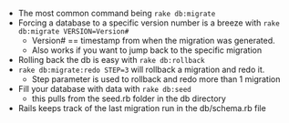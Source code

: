 * The most common command being `rake db:migrate`
* Forcing a database to a specific version number is a breeze with `rake db:migrate VERSION=Version#`
  * Version# == timestamp from when the migration was generated.
  * Also works if you want to jump back to the specific migration
* Rolling back the db is easy with `rake db:rollback`
* `rake db:migrate:redo STEP=3` will rollback a migration and redo it.
  * Step parameter is used to rollback and redo more than 1 migration
* Fill your database with data with `rake db:seed`
  * this pulls from the seed.rb folder in the db directory
* Rails keeps track of the last migration run in the db/schema.rb file